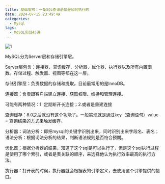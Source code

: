 ```yaml
---
title: 基础架构：一条SQL查询语句是如何执行的
date: 2024-07-15 23:49:49
categories:
  - Mysql
tags:
  - MqSQL实战45讲
---
```


![1](1.png)

MySQL分为Server层和存储引擎层。

Server层包含：连接器、查询缓存、分析器、优化器、执行器以及所有内置函数。存储过程、触发器、视图等都在这一层。

存储引擎层：负责数据的存储和提取。目前最常用的是InnoDB。

连接器：负责跟客户端建立连接、获取权限、维持和管理连接。

可能有两种情况：1. 定期断开长连接；2.或者是重建连接

查询缓存：8.0之后就没有这个功能了。一般实现就是通过key（查询语句）value = 查询结果的方式来触发缓存。

分析器：词法分析：即把mysql的关键字识别出来，同时识别出来字段名、表名；语法分析：根据词法分析的结果，判断语法规则是否符合预期。

优化器：根据分析器的结果，知道了这个sql是可以执行了，但是这个sql执行过程是使用了哪个索引，或者是表关联的顺序，来选择他认为执行效率最高的执行方法。

执行器：打开表的时候，执行器就会根据表的引擎定义，去使用这个引擎提供的接口。

